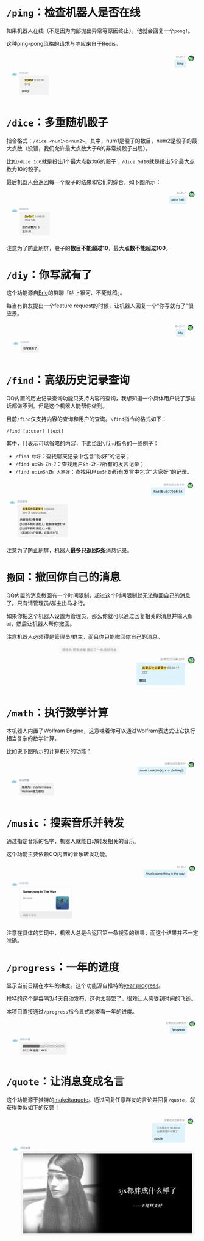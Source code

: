 # `/ping`：检查机器人是否在线

如果机器人在线（不是因为内部抛出异常等原因终止），他就会回复一个`pong!`。

这种ping-pong风格的请求与响应来自于Redis。

![ping](../assets/docs/ping.png)



# `/dice`：多重随机骰子

指令格式：`/dice <num1>d<num2>`，其中，num1是骰子的数目，num2是骰子的最大点数（没错，我们允许最大点数大于6的非常规骰子出现）。

比如`/dice 1d6`就是投出1个最大点数为6的骰子；`/dice 5d10`就是投出5个最大点数为10的骰子。

最后机器人会返回每一个骰子的结果和它们的综合，如下图所示：

![dice](../assets/docs/dice.png)

注意为了防止刷屏，骰子的**数目不能超过10**，最大**点数不能超过100**。



# `/diy`：你写就有了

这个功能源自[Eric](https://github.com/ExerciseBook)的群聊「咕上银河、不死就鸽」。

每当有群友提出一个feature request的时候，让机器人回复一个“你写就有了”很应景。

![diy](../assets/docs/diy.png)



# `/find`：高级历史记录查询

QQ内置的历史记录查询功能只支持内容的查询，我想知道一个具体用户说了那些话都做不到。但是这个机器人能帮你做到。

目前`/find`仅支持内容的查询和用户的查询。`\find`指令的格式如下：

```
/find [u:user] [text]
```

其中，`[]`表示可以省略的内容，下面给出`\find`指令的一些例子：

- `/find 你好`：查找聊天记录中包含“你好”的记录；
- `/find u:Sh-Zh-7`：查找用户`Sh-Zh-7`所有的发言记录；
- `/find u:imShZh 大家好`：查找用户`imShZh`所有发言中包含“大家好”的记录。

![history](../assets/docs/history.png)

注意为了防止刷屏，机器人**最多只返回5条**消息记录。



# `撤回`：撤回你自己的消息

QQ内置的消息撤回有一个时间限制，超过这个时间限制就无法撤回自己的消息了。只有请管理员/群主出马才行。

如果你把这个机器人设置为管理员，那么你就可以通过回复相关的消息并输入`撤回`，然后让机器人帮你撤回。

注意机器人必须得是管理员/群主，而且你只能撤回你自己的消息。

![callback](../assets/docs/callback.png)



# `/math`：执行数学计算

本机器人内置了Wolfram Engine，这意味着你可以通过Wolfram表达式让它执行相当复杂的数学计算。

比如说下图所示的计算积分的功能：

![math](../assets/docs/math.png)



# `/music`：搜索音乐并转发

通过指定音乐的名字，机器人就能自动转发相关的音乐。

这个功能主要依赖CQ内置的音乐转发功能。

![music](../assets/docs/music.png)

注意在具体的实现中，机器人总是会返回第一条搜索的结果，而这个结果并不一定准确。



# `/progress`：一年的进度

显示当前日期在本年的进度。这个功能源自推特的[year progress](https://twitter.com/year_progress)。

推特的这个是每隔3/4天自动发布，这也太频繁了，很难让人感受到时间的飞逝。

本项目直接通过`/progress`指令显式地查看一年的进度。

![progress](../assets/docs/progress.png)



# `/quote`：让消息变成名言

这个功能源于推特的[makeitaquote](https://mobile.twitter.com/makeitaquote)。通过回复任意群友的言论并回复`/quote`，就获得类似如下的反馈：

![quote](../assets/docs/quote.png)